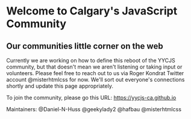 # Welcome to Calgary's JavaScript Community
## Our communities little corner on the web

Currently we are working on how to define this reboot of the YYCJS community, but that doesn't mean we aren't listening or taking input or volunteers.
Please feel free to reach out to us via Roger Kondrat Twitter account @misterhtmlcss for now. We'll sort out everyone's connections shortly and update this page appropriately.

To join the community, please go this URL: https://yycjs-ca.github.io

Maintainers:
@Daniel-N-Huss
@geekylady2
@hafbau
@misterhtmlcss



